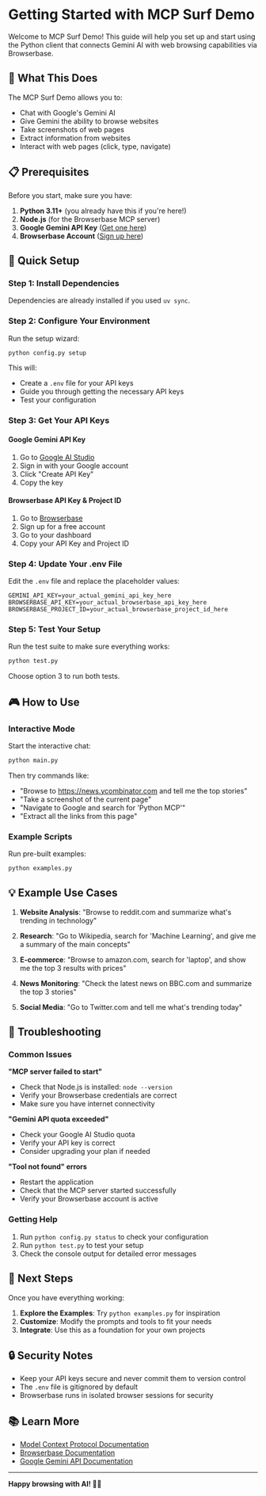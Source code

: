 # Getting Started with MCP Surf Demo

Welcome to MCP Surf Demo! This guide will help you set up and start using the Python client that connects Gemini AI with web browsing capabilities via Browserbase.

## 🎯 What This Does

The MCP Surf Demo allows you to:
- Chat with Google's Gemini AI 
- Give Gemini the ability to browse websites
- Take screenshots of web pages
- Extract information from websites
- Interact with web pages (click, type, navigate)

## 📋 Prerequisites

Before you start, make sure you have:

1. **Python 3.11+** (you already have this if you're here!)
2. **Node.js** (for the Browserbase MCP server)
3. **Google Gemini API Key** ([Get one here](https://makersuite.google.com/app/apikey))
4. **Browserbase Account** ([Sign up here](https://www.browserbase.com/))

## 🚀 Quick Setup

### Step 1: Install Dependencies
Dependencies are already installed if you used `uv sync`.

### Step 2: Configure Your Environment
Run the setup wizard:
```bash
python config.py setup
```

This will:
- Create a `.env` file for your API keys
- Guide you through getting the necessary API keys
- Test your configuration

### Step 3: Get Your API Keys

#### Google Gemini API Key
1. Go to [Google AI Studio](https://makersuite.google.com/app/apikey)
2. Sign in with your Google account
3. Click "Create API Key"
4. Copy the key

#### Browserbase API Key & Project ID
1. Go to [Browserbase](https://www.browserbase.com/)
2. Sign up for a free account
3. Go to your dashboard
4. Copy your API Key and Project ID

### Step 4: Update Your .env File
Edit the `.env` file and replace the placeholder values:
```env
GEMINI_API_KEY=your_actual_gemini_api_key_here
BROWSERBASE_API_KEY=your_actual_browserbase_api_key_here
BROWSERBASE_PROJECT_ID=your_actual_browserbase_project_id_here
```

### Step 5: Test Your Setup
Run the test suite to make sure everything works:
```bash
python test.py
```

Choose option 3 to run both tests.

## 🎮 How to Use

### Interactive Mode
Start the interactive chat:
```bash
python main.py
```

Then try commands like:
- "Browse to https://news.ycombinator.com and tell me the top stories"
- "Take a screenshot of the current page"
- "Navigate to Google and search for 'Python MCP'"
- "Extract all the links from this page"

### Example Scripts
Run pre-built examples:
```bash
python examples.py
```

## 💡 Example Use Cases

1. **Website Analysis**: "Browse to reddit.com and summarize what's trending in technology"

2. **Research**: "Go to Wikipedia, search for 'Machine Learning', and give me a summary of the main concepts"

3. **E-commerce**: "Browse to amazon.com, search for 'laptop', and show me the top 3 results with prices"

4. **News Monitoring**: "Check the latest news on BBC.com and summarize the top 3 stories"

5. **Social Media**: "Go to Twitter.com and tell me what's trending today"

## 🔧 Troubleshooting

### Common Issues

**"MCP server failed to start"**
- Check that Node.js is installed: `node --version`
- Verify your Browserbase credentials are correct
- Make sure you have internet connectivity

**"Gemini API quota exceeded"**
- Check your Google AI Studio quota
- Verify your API key is correct
- Consider upgrading your plan if needed

**"Tool not found" errors**
- Restart the application
- Check that the MCP server started successfully
- Verify your Browserbase account is active

### Getting Help

1. Run `python config.py status` to check your configuration
2. Run `python test.py` to test your setup
3. Check the console output for detailed error messages

## 🎯 Next Steps

Once you have everything working:

1. **Explore the Examples**: Try `python examples.py` for inspiration
2. **Customize**: Modify the prompts and tools to fit your needs
3. **Integrate**: Use this as a foundation for your own projects

## 🔒 Security Notes

- Keep your API keys secure and never commit them to version control
- The `.env` file is gitignored by default
- Browserbase runs in isolated browser sessions for security

## 📚 Learn More

- [Model Context Protocol Documentation](https://modelcontextprotocol.io/)
- [Browserbase Documentation](https://docs.browserbase.com/)
- [Google Gemini API Documentation](https://ai.google.dev/)

---

**Happy browsing with AI! 🤖🌐**
